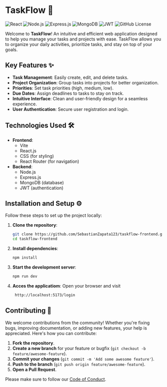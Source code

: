 # TaskFlow 🚀
![React](https://img.shields.io/badge/React-20232A?style=for-the-badge&logo=react&logoColor=61DAFB)
![Node.js](https://img.shields.io/badge/Node.js-339933?style=for-the-badge&logo=node.js&logoColor=white)
![Express.js](https://img.shields.io/badge/Express.js-000000?style=for-the-badge&logo=express&logoColor=white)
![MongoDB](https://img.shields.io/badge/MongoDB-47A248?style=for-the-badge&logo=mongodb&logoColor=white)
![JWT](https://img.shields.io/badge/JWT-000000?style=for-the-badge&logo=json-web-tokens&logoColor=white)
![GitHub License](https://img.shields.io/badge/license-MIT-blue?style=for-the-badge)


Welcome to **TaskFlow**! An intuitive and efficient web application designed to help you manage your tasks and projects with ease. TaskFlow allows you to organize your daily activities, prioritize tasks, and stay on top of your goals.

## Key Features ✨

- **Task Management**: Easily create, edit, and delete tasks.
- **Project Organization**: Group tasks into projects for better organization.
- **Priorities**: Set task priorities (high, medium, low).
- **Due Dates**: Assign deadlines to tasks to stay on track.
- **Intuitive Interface**: Clean and user-friendly design for a seamless experience.
- **User Authentication**: Secure user registration and login.

## Technologies Used 🛠️

- **Frontend**:
  - Vite
  - React.js
  - CSS (for styling)
  - React Router (for navigation)
- **Backend**:
  - Node.js
  - Express.js
  - MongoDB (database)
  - JWT (authentication)

## Installation and Setup ⚙️

Follow these steps to set up the project locally:

1. **Clone the repository**:
   ```bash
   git clone https://github.com/SebastianZapata123/taskflow-frontend.git
   cd taskflow-frontend
   
2. **Install dependencies**:
   ```bash
   npm install
   
3. **Start the development server**:
   ```bash
   npm run dev
   
4. **Acces the applicatiom**:
  Open your browser and visit
   ```bash
    http://localhost:5173/login

## Contributing 🤝

We welcome contributions from the community! Whether you're fixing bugs, improving documentation, or adding new features, your help is appreciated. Here's how you can contribute:

1. **Fork the repository**.
2. **Create a new branch** for your feature or bugfix (`git checkout -b feature/awesome-feature`).
3. **Commit your changes** (`git commit -m 'Add some awesome feature'`).
4. **Push to the branch** (`git push origin feature/awesome-feature`).
5. **Open a Pull Request**.

Please make sure to follow our [Code of Conduct](CODE_OF_CONDUCT.md).


